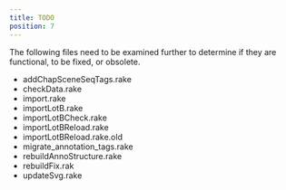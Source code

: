 ```yaml
---
title: TODO
position: 7
---
```


The following files need to be examined further to determine if they are functional, to be fixed, or obsolete.

* addChapSceneSeqTags.rake
* checkData.rake
* import.rake
* importLotB.rake
* importLotBCheck.rake
* importLotBReload.rake
* importLotBReload.rake.old
* migrate_annotation_tags.rake
* rebuildAnnoStructure.rake
* rebuildFix.rak
* updateSvg.rake